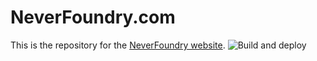 # NeverFoundry.com

This is the repository for the [NeverFoundry website](https://neverfoundry.com/). ![Build and deploy](https://github.com/NeverFoundry/NeverFoundrycom/workflows/Build%20and%20deploy%20the%20site/badge.svg)